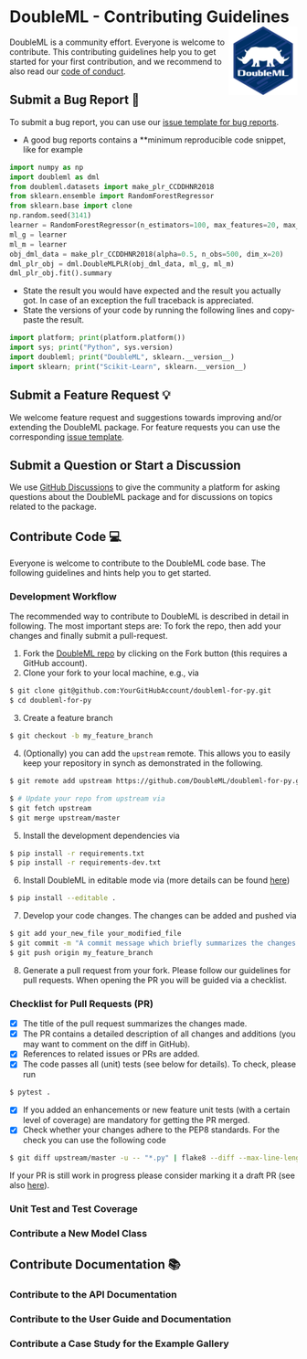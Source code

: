 # DoubleML - Contributing Guidelines <a href="https://docs.doubleml.org"><img src="https://raw.githubusercontent.com/DoubleML/doubleml-for-py/master/doc/logo.png" align="right" width = "120" /></a>

DoubleML is a community effort.
Everyone is welcome to contribute.
This contributing guidelines help you to get started for your first contribution,
and we recommend to also read our
[code of conduct](https://github.com/DoubleML/doubleml-for-py/blob/master/CODE_OF_CONDUCT.md).

## Submit a Bug Report :bug:
To submit a bug report, you can use our
[issue template for bug reports](https://github.com/DoubleML/doubleml-for-py/issues/new/choose).

- A good bug reports contains a **minimum reproducible code snippet, like for example

```python
import numpy as np
import doubleml as dml
from doubleml.datasets import make_plr_CCDDHNR2018
from sklearn.ensemble import RandomForestRegressor
from sklearn.base import clone
np.random.seed(3141)
learner = RandomForestRegressor(n_estimators=100, max_features=20, max_depth=5, min_samples_leaf=2)
ml_g = learner
ml_m = learner
obj_dml_data = make_plr_CCDDHNR2018(alpha=0.5, n_obs=500, dim_x=20)
dml_plr_obj = dml.DoubleMLPLR(obj_dml_data, ml_g, ml_m)
dml_plr_obj.fit().summary
```

- State the result you would have expected and the result you actually got.
In case of an exception the full traceback is appreciated.
- State the versions of your code by running the following lines and copy-paste the result.

```python
import platform; print(platform.platform())
import sys; print("Python", sys.version)
import doubleml; print("DoubleML", sklearn.__version__)
import sklearn; print("Scikit-Learn", sklearn.__version__)
```

## Submit a Feature Request :bulb:
We welcome feature request and suggestions towards improving and/or extending the DoubleML package.
For feature requests you can use the corresponding
[issue template](https://github.com/DoubleML/doubleml-for-py/issues/new/choose).

## Submit a Question or Start a Discussion
We use [GitHub Discussions](https://github.com/DoubleML/doubleml-for-py/discussions) to give the community a platform
for asking questions about the DoubleML package and for discussions on topics related to the package.

## Contribute Code :computer:
Everyone is welcome to contribute to the DoubleML code base.
The following guidelines and hints help you to get started.

### Development Workflow
The recommended way to contribute to DoubleML is described in detail in following.
The most important steps are: To fork the repo, then add your changes and finally submit a pull-request.
1. Fork the [DoubleML repo](https://github.com/DoubleML/doubleml-for-py)
by clicking on the Fork button (this requires a GitHub account).
2. Clone your fork to your local machine, e.g., via
```bash
$ git clone git@github.com:YourGitHubAccount/doubleml-for-py.git
$ cd doubleml-for-py
```
3. Create a feature branch
```bash
$ git checkout -b my_feature_branch
```
4. (Optionally) you can add the `upstream` remote.
This allows you to easily keep your repository in synch as demonstrated in the following.
```bash
$ git remote add upstream https://github.com/DoubleML/doubleml-for-py.git
```
```bash
$ # Update your repo from upstream via
$ git fetch upstream
$ git merge upstream/master
```
5. Install the development dependencies via
```bash
$ pip install -r requirements.txt
$ pip install -r requirements-dev.txt
```
6. Install DoubleML in editable mode via (more details can be found
[here](https://docs.doubleml.org/stable/intro/install.html#python-building-the-package-from-source))
```bash
$ pip install --editable .
```
7. Develop your code changes. The changes can be added and pushed via
```bash
$ git add your_new_file your_modified_file
$ git commit -m "A commit message which briefly summarizes the changes made"
$ git push origin my_feature_branch
```
8. Generate a pull request from your fork.
Please follow our guidelines for pull requests.
When opening the PR you will be guided via a checklist.

### Checklist for Pull Requests (PR)
- [x] The title of the pull request summarizes the changes made.
- [x] The PR contains a detailed description of all changes and additions
(you may want to comment on the diff in GitHub).
- [x] References to related issues or PRs are added.
- [x] The code passes all (unit) tests (see below for details).
To check, please run
```bash
$ pytest .
```
- [x] If you added an enhancements or new feature unit tests
(with a certain level of coverage) are mandatory for getting the PR merged.
- [x] Check whether your changes adhere to the PEP8 standards.
For the check you can use the following code
```bash
$ git diff upstream/master -u -- "*.py" | flake8 --diff --max-line-length=127
```
If your PR is still work in progress please consider marking it a draft PR
(see also [here](https://docs.github.com/en/pull-requests/collaborating-with-pull-requests/proposing-changes-to-your-work-with-pull-requests/creating-a-pull-request)).


### Unit Test and Test Coverage

### Contribute a New Model Class

## Contribute Documentation :books:

### Contribute to the API Documentation

### Contribute to the User Guide and Documentation

### Contribute a Case Study for the Example Gallery
